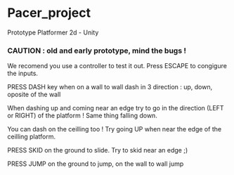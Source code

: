 # Pacer_project
Prototype Platformer 2d - Unity

### CAUTION : old and early prototype, mind the bugs !

We recomend you use a controller to test it out.
Press ESCAPE to congigure the inputs.

PRESS DASH key when on a wall to wall dash in 3 direction : up, down, oposite of the wall

  When dashing up and coming near an edge try to go in the direction (LEFT or RIGHT) of the platform ! Same thing falling down.
  
  You can dash on the ceilling too ! Try going UP when near the edge of the ceilling platform.
  
PRESS SKID on the ground to slide. Try to skid near an edge ;) 

PRESS JUMP on the ground to jump, on the wall to wall jump

